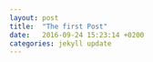 ```yaml
---
layout: post
title:  "The first Post"
date:   2016-09-24 15:23:14 +0200
categories: jekyll update
---
```


<div id='postcontent'></div>
<script src='/javascript/test2.js' type="text/javascript"></script>
